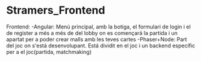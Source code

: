 # Stramers_Frontend

Frontend:
  -Angular: Menú principal, amb la botiga, el formulari de login i el de register a més a més de del lobby on es començará la partida i un apartat per a poder
  crear malls amb les teves cartes
  -Phaser+Node: Part del joc on s'está desenvolupant. Está dividit en el joc i un backend específic per a el joc(partida, matchmaking)
